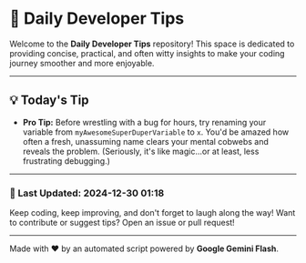 
# 🌟 Daily Developer Tips

Welcome to the **Daily Developer Tips** repository! This space is dedicated to providing concise, practical, and often witty insights to make your coding journey smoother and more enjoyable.

---

## 💡 Today's Tip

- **Pro Tip:**  Before wrestling with a bug for hours, try renaming your variable from `myAwesomeSuperDuperVariable` to `x`.  You'd be amazed how often a fresh, unassuming name clears your mental cobwebs and reveals the problem. (Seriously, it's like magic...or at least, less frustrating debugging.)

---

### 📅 Last Updated: 2024-12-30 01:18

Keep coding, keep improving, and don't forget to laugh along the way! Want to contribute or suggest tips? Open an issue or pull request!

---

Made with ❤️ by an automated script powered by **Google Gemini Flash**.
